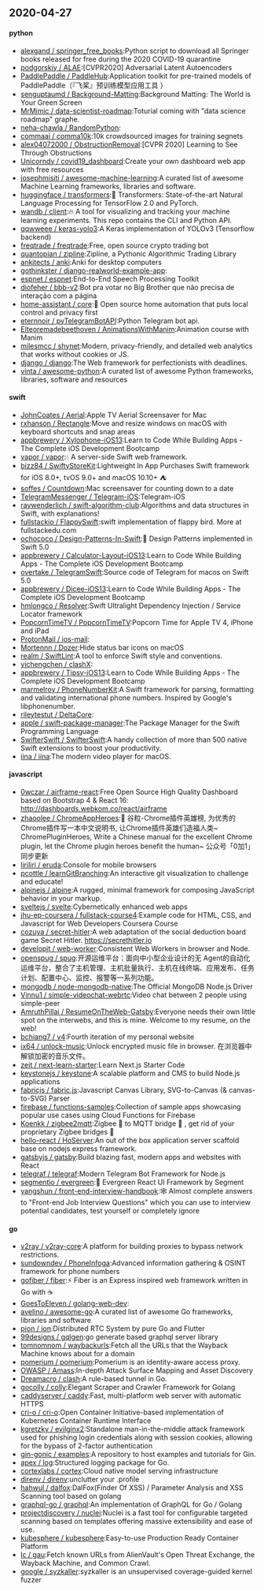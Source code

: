 ## 2020-04-27

#### python
* [alexgand / springer_free_books](https://github.com/alexgand/springer_free_books):Python script to download all Springer books released for free during the 2020 COVID-19 quarantine
* [podgorskiy / ALAE](https://github.com/podgorskiy/ALAE):[CVPR2020] Adversarial Latent Autoencoders
* [PaddlePaddle / PaddleHub](https://github.com/PaddlePaddle/PaddleHub):Application toolkit for pre-trained models of PaddlePaddle（『飞桨』预训练模型应用工具 ）
* [senguptaumd / Background-Matting](https://github.com/senguptaumd/Background-Matting):Background Matting: The World is Your Green Screen
* [MrMimic / data-scientist-roadmap](https://github.com/MrMimic/data-scientist-roadmap):Toturial coming with "data science roadmap" graphe.
* [neha-chawla / RandomPython](https://github.com/neha-chawla/RandomPython):
* [commaai / comma10k](https://github.com/commaai/comma10k):10k crowdsourced images for training segnets
* [alex04072000 / ObstructionRemoval](https://github.com/alex04072000/ObstructionRemoval):[CVPR 2020] Learning to See Through Obstructions
* [Unicorndy / covid19_dashboard](https://github.com/Unicorndy/covid19_dashboard):Create your own dashboard web app with free resources
* [josephmisiti / awesome-machine-learning](https://github.com/josephmisiti/awesome-machine-learning):A curated list of awesome Machine Learning frameworks, libraries and software.
* [huggingface / transformers](https://github.com/huggingface/transformers):🤗
Transformers: State-of-the-art Natural Language Processing for TensorFlow 2.0 and PyTorch.
* [wandb / client](https://github.com/wandb/client):🔥
A tool for visualizing and tracking your machine learning experiments. This repo contains the CLI and Python API.
* [qqwweee / keras-yolo3](https://github.com/qqwweee/keras-yolo3):A Keras implementation of YOLOv3 (Tensorflow backend)
* [freqtrade / freqtrade](https://github.com/freqtrade/freqtrade):Free, open source crypto trading bot
* [quantopian / zipline](https://github.com/quantopian/zipline):Zipline, a Pythonic Algorithmic Trading Library
* [ankitects / anki](https://github.com/ankitects/anki):Anki for desktop computers
* [gothinkster / django-realworld-example-app](https://github.com/gothinkster/django-realworld-example-app):
* [espnet / espnet](https://github.com/espnet/espnet):End-to-End Speech Processing Toolkit
* [diofeher / bbb-v2](https://github.com/diofeher/bbb-v2):Bot pra votar no Big Brother que não precisa de interação com a página
* [home-assistant / core](https://github.com/home-assistant/core):🏡
Open source home automation that puts local control and privacy first
* [eternnoir / pyTelegramBotAPI](https://github.com/eternnoir/pyTelegramBotAPI):Python Telegram bot api.
* [Elteoremadebeethoven / AnimationsWithManim](https://github.com/Elteoremadebeethoven/AnimationsWithManim):Animation course with Manim
* [milesmcc / shynet](https://github.com/milesmcc/shynet):Modern, privacy-friendly, and detailed web analytics that works without cookies or JS.
* [django / django](https://github.com/django/django):The Web framework for perfectionists with deadlines.
* [vinta / awesome-python](https://github.com/vinta/awesome-python):A curated list of awesome Python frameworks, libraries, software and resources

#### swift
* [JohnCoates / Aerial](https://github.com/JohnCoates/Aerial):Apple TV Aerial Screensaver for Mac
* [rxhanson / Rectangle](https://github.com/rxhanson/Rectangle):Move and resize windows on macOS with keyboard shortcuts and snap areas
* [appbrewery / Xylophone-iOS13](https://github.com/appbrewery/Xylophone-iOS13):Learn to Code While Building Apps - The Complete iOS Development Bootcamp
* [vapor / vapor](https://github.com/vapor/vapor):💧
A server-side Swift web framework.
* [bizz84 / SwiftyStoreKit](https://github.com/bizz84/SwiftyStoreKit):Lightweight In App Purchases Swift framework for iOS 8.0+, tvOS 9.0+ and macOS 10.10+
⛺
* [soffes / Countdown](https://github.com/soffes/Countdown):Mac screensaver for counting down to a date
* [TelegramMessenger / Telegram-iOS](https://github.com/TelegramMessenger/Telegram-iOS):Telegram-iOS
* [raywenderlich / swift-algorithm-club](https://github.com/raywenderlich/swift-algorithm-club):Algorithms and data structures in Swift, with explanations!
* [fullstackio / FlappySwift](https://github.com/fullstackio/FlappySwift):swift implementation of flappy bird. More at fullstackedu.com
* [ochococo / Design-Patterns-In-Swift](https://github.com/ochococo/Design-Patterns-In-Swift):📖
Design Patterns implemented in Swift 5.0
* [appbrewery / Calculator-Layout-iOS13](https://github.com/appbrewery/Calculator-Layout-iOS13):Learn to Code While Building Apps - The Complete iOS Development Bootcamp
* [overtake / TelegramSwift](https://github.com/overtake/TelegramSwift):Source code of Telegram for macos on Swift 5.0
* [appbrewery / Dicee-iOS13](https://github.com/appbrewery/Dicee-iOS13):Learn to Code While Building Apps - The Complete iOS Development Bootcamp
* [hmlongco / Resolver](https://github.com/hmlongco/Resolver):Swift Ultralight Dependency Injection / Service Locator framework
* [PopcornTimeTV / PopcornTimeTV](https://github.com/PopcornTimeTV/PopcornTimeTV):Popcorn Time for Apple TV 4, iPhone and iPad
* [ProtonMail / ios-mail](https://github.com/ProtonMail/ios-mail):
* [Mortennn / Dozer](https://github.com/Mortennn/Dozer):Hide status bar icons on macOS
* [realm / SwiftLint](https://github.com/realm/SwiftLint):A tool to enforce Swift style and conventions.
* [yichengchen / clashX](https://github.com/yichengchen/clashX):
* [appbrewery / Tipsy-iOS13](https://github.com/appbrewery/Tipsy-iOS13):Learn to Code While Building Apps - The Complete iOS Development Bootcamp
* [marmelroy / PhoneNumberKit](https://github.com/marmelroy/PhoneNumberKit):A Swift framework for parsing, formatting and validating international phone numbers. Inspired by Google's libphonenumber.
* [rileytestut / DeltaCore](https://github.com/rileytestut/DeltaCore):
* [apple / swift-package-manager](https://github.com/apple/swift-package-manager):The Package Manager for the Swift Programming Language
* [SwifterSwift / SwifterSwift](https://github.com/SwifterSwift/SwifterSwift):A handy collection of more than 500 native Swift extensions to boost your productivity.
* [iina / iina](https://github.com/iina/iina):The modern video player for macOS.

#### javascript
* [0wczar / airframe-react](https://github.com/0wczar/airframe-react):Free Open Source High Quality Dashboard based on Bootstrap 4 & React 16: http://dashboards.webkom.co/react/airframe
* [zhaoolee / ChromeAppHeroes](https://github.com/zhaoolee/ChromeAppHeroes):🌈
谷粒-Chrome插件英雄榜, 为优秀的Chrome插件写一本中文说明书, 让Chrome插件英雄们造福人类~ ChromePluginHeroes, Write a Chinese manual for the excellent Chrome plugin, let the Chrome plugin heroes benefit the human~ 公众号「0加1」同步更新
* [liriliri / eruda](https://github.com/liriliri/eruda):Console for mobile browsers
* [pcottle / learnGitBranching](https://github.com/pcottle/learnGitBranching):An interactive git visualization to challenge and educate!
* [alpinejs / alpine](https://github.com/alpinejs/alpine):A rugged, minimal framework for composing JavaScript behavior in your markup.
* [sveltejs / svelte](https://github.com/sveltejs/svelte):Cybernetically enhanced web apps
* [jhu-ep-coursera / fullstack-course4](https://github.com/jhu-ep-coursera/fullstack-course4):Example code for HTML, CSS, and Javascript for Web Developers Coursera Course
* [cozuya / secret-hitler](https://github.com/cozuya/secret-hitler):A web adaptation of the social deduction board game Secret Hitler. https://secrethitler.io
* [developit / web-worker](https://github.com/developit/web-worker):Consistent Web Workers in browser and Node.
* [openspug / spug](https://github.com/openspug/spug):开源运维平台：面向中小型企业设计的无 Agent的自动化运维平台，整合了主机管理、主机批量执行、主机在线终端、应用发布、任务计划、配置中心、监控、报警等一系列功能。
* [mongodb / node-mongodb-native](https://github.com/mongodb/node-mongodb-native):The Official MongoDB Node.js Driver
* [Vinnu1 / simple-videochat-webrtc](https://github.com/Vinnu1/simple-videochat-webrtc):Video chat between 2 people using simple-peer
* [AmruthPillai / ResumeOnTheWeb-Gatsby](https://github.com/AmruthPillai/ResumeOnTheWeb-Gatsby):Everyone needs their own little spot on the interwebs, and this is mine. Welcome to my resume, on the web!
* [bchiang7 / v4](https://github.com/bchiang7/v4):Fourth iteration of my personal website
* [ix64 / unlock-music](https://github.com/ix64/unlock-music):Unlock encrypted music file in browser. 在浏览器中解锁加密的音乐文件。
* [zeit / next-learn-starter](https://github.com/zeit/next-learn-starter):Learn Next.js Starter Code
* [keystonejs / keystone](https://github.com/keystonejs/keystone):A scalable platform and CMS to build Node.js applications
* [fabricjs / fabric.js](https://github.com/fabricjs/fabric.js):Javascript Canvas Library, SVG-to-Canvas (& canvas-to-SVG) Parser
* [firebase / functions-samples](https://github.com/firebase/functions-samples):Collection of sample apps showcasing popular use cases using Cloud Functions for Firebase
* [Koenkk / zigbee2mqtt](https://github.com/Koenkk/zigbee2mqtt):Zigbee
🐝
to MQTT bridge
🌉
, get rid of your proprietary Zigbee bridges
🔨
* [hello-react / HoServer](https://github.com/hello-react/HoServer):An out of the box application server scaffold base on nodejs express framework.
* [gatsbyjs / gatsby](https://github.com/gatsbyjs/gatsby):Build blazing fast, modern apps and websites with React
* [telegraf / telegraf](https://github.com/telegraf/telegraf):Modern Telegram Bot Framework for Node.js
* [segmentio / evergreen](https://github.com/segmentio/evergreen):🌲
Evergreen React UI Framework by Segment
* [yangshun / front-end-interview-handbook](https://github.com/yangshun/front-end-interview-handbook):🕸
Almost complete answers to "Front-end Job Interview Questions" which you can use to interview potential candidates, test yourself or completely ignore

#### go
* [v2ray / v2ray-core](https://github.com/v2ray/v2ray-core):A platform for building proxies to bypass network restrictions.
* [sundowndev / PhoneInfoga](https://github.com/sundowndev/PhoneInfoga):Advanced information gathering & OSINT framework for phone numbers
* [gofiber / fiber](https://github.com/gofiber/fiber):⚡️
Fiber is an Express inspired web framework written in Go with
☕️
* [GoesToEleven / golang-web-dev](https://github.com/GoesToEleven/golang-web-dev):
* [avelino / awesome-go](https://github.com/avelino/awesome-go):A curated list of awesome Go frameworks, libraries and software
* [pion / ion](https://github.com/pion/ion):Distributed RTC System by pure Go and Flutter
* [99designs / gqlgen](https://github.com/99designs/gqlgen):go generate based graphql server library
* [tomnomnom / waybackurls](https://github.com/tomnomnom/waybackurls):Fetch all the URLs that the Wayback Machine knows about for a domain
* [pomerium / pomerium](https://github.com/pomerium/pomerium):Pomerium is an identity-aware access proxy.
* [OWASP / Amass](https://github.com/OWASP/Amass):In-depth Attack Surface Mapping and Asset Discovery
* [Dreamacro / clash](https://github.com/Dreamacro/clash):A rule-based tunnel in Go.
* [gocolly / colly](https://github.com/gocolly/colly):Elegant Scraper and Crawler Framework for Golang
* [caddyserver / caddy](https://github.com/caddyserver/caddy):Fast, multi-platform web server with automatic HTTPS
* [cri-o / cri-o](https://github.com/cri-o/cri-o):Open Container Initiative-based implementation of Kubernetes Container Runtime Interface
* [kgretzky / evilginx2](https://github.com/kgretzky/evilginx2):Standalone man-in-the-middle attack framework used for phishing login credentials along with session cookies, allowing for the bypass of 2-factor authentication
* [gin-gonic / examples](https://github.com/gin-gonic/examples):A repository to host examples and tutorials for Gin.
* [apex / log](https://github.com/apex/log):Structured logging package for Go.
* [cortexlabs / cortex](https://github.com/cortexlabs/cortex):Cloud native model serving infrastructure
* [direnv / direnv](https://github.com/direnv/direnv):unclutter your .profile
* [hahwul / dalfox](https://github.com/hahwul/dalfox):DalFox(Finder Of XSS) / Parameter Analysis and XSS Scanning tool based on golang
* [graphql-go / graphql](https://github.com/graphql-go/graphql):An implementation of GraphQL for Go / Golang
* [projectdiscovery / nuclei](https://github.com/projectdiscovery/nuclei):Nuclei is a fast tool for configurable targeted scanning based on templates offering massive extensibility and ease of use.
* [kubesphere / kubesphere](https://github.com/kubesphere/kubesphere):Easy-to-use Production Ready Container Platform
* [lc / gau](https://github.com/lc/gau):Fetch known URLs from AlienVault's Open Threat Exchange, the Wayback Machine, and Common Crawl.
* [google / syzkaller](https://github.com/google/syzkaller):syzkaller is an unsupervised coverage-guided kernel fuzzer

